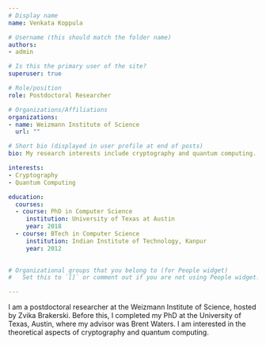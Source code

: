 ```yaml
---
# Display name
name: Venkata Koppula

# Username (this should match the folder name)
authors:
- admin

# Is this the primary user of the site?
superuser: true

# Role/position
role: Postdoctoral Researcher

# Organizations/Affiliations
organizations:
- name: Weizmann Institute of Science
  url: ""

# Short bio (displayed in user profile at end of posts)
bio: My research interests include cryptography and quantum computing.

interests:
- Cryptography
- Quantum Computing

education:
  courses:
  - course: PhD in Computer Science
     institution: University of Texas at Austin
     year: 2018
  - course: BTech in Computer Science
     institution: Indian Institute of Technology, Kanpur
     year: 2012

  
# Organizational groups that you belong to (for People widget)
#   Set this to `[]` or comment out if you are not using People widget.  

---
```

I am a postdoctoral researcher at the Weizmann Institute of Science, hosted by Zvika Brakerski. Before this, I completed my PhD at the University of Texas, Austin, where my advisor was Brent Waters. I am interested in the theoretical aspects of cryptography and quantum computing. 
